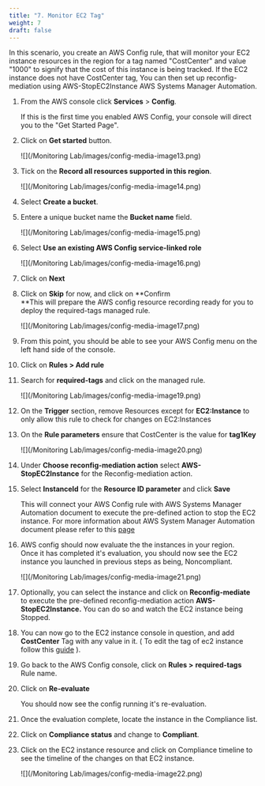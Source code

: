 ```yaml
---
title: "7. Monitor EC2 Tag"
weight: 7
draft: false
---
```


In this scenario, you create an AWS Config rule, that will monitor your
EC2 instance resources in the region for a tag named "CostCenter" and
value "1000" to signify that the cost of this instance is being tracked.
If the EC2 instance does not have CostCenter tag, You can then set up
reconfig-mediation using AWS-StopEC2Instance AWS Systems Manager Automation.

1.  From the AWS console click **Services** > **Config**.

    If this is the first time you enabled AWS Config, your console will
    direct you to the "Get Started Page".

2.  Click on **Get started** button.

	![](/Monitoring Lab/images/config-media-image13.png)

3.  Tick on the **Record all resources supported in this region**.

	![](/Monitoring Lab/images/config-media-image14.png)

4.  Select **Create a bucket**.

5.  Entere a unique bucket name the **Bucket name** field.

	![](/Monitoring Lab/images/config-media-image15.png)

6.  Select **Use an existing AWS Config service-linked role**

	![](/Monitoring Lab/images/config-media-image16.png)

7.  Click on **Next**

8.  Click on **Skip** for now, and click on **Confirm\
    **This will prepare the AWS config resource recording ready for you
    to deploy the required-tags managed rule.

    ![](/Monitoring Lab/images/config-media-image17.png)
    
9.  From this point, you should be able to see your AWS Config menu on
    the left hand side of the console.

10. Click on **Rules > Add rule**

11. Search for **required-tags** and click on the managed rule.

    ![](/Monitoring Lab/images/config-media-image19.png)

12. On the **Trigger** section, remove Resources except for
    **EC2:Instance** to only allow this rule to check for changes on
    EC2:Instances

13. On the **Rule parameters** ensure that CostCenter is the value for
    **tag1Key**

    ![](/Monitoring Lab/images/config-media-image20.png)

14. Under **Choose reconfig-mediation action** select **AWS-StopEC2Instance**
    for the Reconfig-mediation action.

15. Select **InstanceId** for the **Resource ID parameter** and click
    **Save**

    This will connect your AWS Config rule with AWS Systems Manager
    Automation document to execute the pre-defined action to stop the
    EC2 instance. For more information about AWS System Manager
    Automation document please refer to this
    [page](https://docs.aws.amazon.com/systems-manager/latest/userguide/automation-documents.html)

16. AWS config should now evaluate the the instances in your region.\
    Once it has completed it's evaluation, you should now see the EC2
    instance you launched in previous steps as being, Noncompliant.

    ![](/Monitoring Lab/images/config-media-image21.png)

17. Optionally, you can select the instance and click on **Reconfig-mediate**
    to execute the pre-defined reconfig-mediation action
    **AWS-StopEC2Instance.** You can do so and watch the EC2 instance
    being Stopped.

18. You can now go to the EC2 instance console in question, and add
    **CostCenter** Tag with any value in it. ( To edit the tag of ec2
    instance follow this
    [guide](https://docs.aws.amazon.com/AWSEC2/latest/UserGuide/Using_Tags.html#adding-or-deleting-tags)
    ).

19. Go back to the AWS Config console, click on **Rules >**
    **required-tags** Rule name.

20. Click on **Re-evaluate**

    You should now see the config running it's re-evaluation.

21. Once the evaluation complete, locate the instance in the Compliance
    list.

22. Click on **Compliance status** and change to **Compliant**.

23. Click on the EC2 instance resource and click on Compliance timeline
    to see the timeline of the changes on that EC2 instance.

    ![](/Monitoring Lab/images/config-media-image22.png)
  